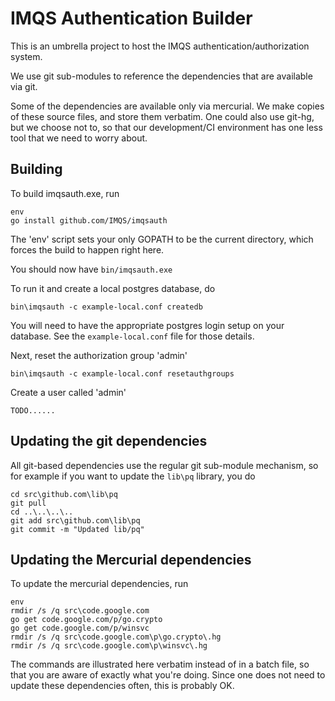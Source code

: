 IMQS Authentication Builder
===========================

This is an umbrella project to host the IMQS authentication/authorization system.

We use git sub-modules to reference the dependencies that are available via git.

Some of the dependencies are available only via mercurial. We make copies of these
source files, and store them verbatim. One could also use git-hg, but we choose not
to, so that our development/CI environment has one less tool that we need to worry
about.

## Building
To build imqsauth.exe, run

	env
	go install github.com/IMQS/imqsauth

The 'env' script sets your only GOPATH to be the current directory,
which forces the build to happen right here.

You should now have `bin/imqsauth.exe`

To run it and create a local postgres database, do

	bin\imqsauth -c example-local.conf createdb

You will need to have the appropriate postgres login setup on your database. See the 
`example-local.conf` file for those details.

Next, reset the authorization group 'admin'

	bin\imqsauth -c example-local.conf resetauthgroups

Create a user called 'admin'

	TODO......

## Updating the git dependencies
All git-based dependencies use the regular git sub-module mechanism, so for example
if you want to update the `lib\pq` library, you do

	cd src\github.com\lib\pq
	git pull
	cd ..\..\..\..
	git add src\github.com\lib\pq
	git commit -m "Updated lib/pq"

## Updating the Mercurial dependencies
To update the mercurial dependencies, run

	env
	rmdir /s /q src\code.google.com
	go get code.google.com/p/go.crypto  
	go get code.google.com/p/winsvc
	rmdir /s /q src\code.google.com\p\go.crypto\.hg
	rmdir /s /q src\code.google.com\p\winsvc\.hg

The commands are illustrated here verbatim instead of in a batch file, so that you
are aware of exactly what you're doing. Since one does not need to update these
dependencies often, this is probably OK.